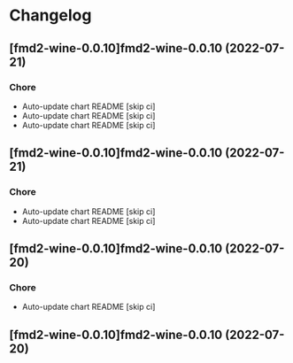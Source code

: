 # Changelog


## [fmd2-wine-0.0.10]fmd2-wine-0.0.10 (2022-07-21)

### Chore

- Auto-update chart README [skip ci]
- Auto-update chart README [skip ci]
- Auto-update chart README [skip ci]



## [fmd2-wine-0.0.10]fmd2-wine-0.0.10 (2022-07-21)

### Chore

- Auto-update chart README [skip ci]
- Auto-update chart README [skip ci]



## [fmd2-wine-0.0.10]fmd2-wine-0.0.10 (2022-07-20)

### Chore

- Auto-update chart README [skip ci]



## [fmd2-wine-0.0.10]fmd2-wine-0.0.10 (2022-07-20)
